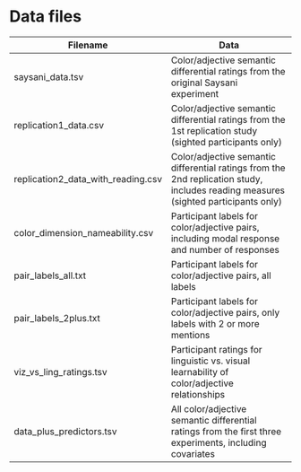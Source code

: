 # Data files

| Filename | Data |
|---|---|
| saysani_data.tsv | Color/adjective semantic differential ratings from the original Saysani experiment |
| replication1_data.csv | Color/adjective semantic differential ratings from the 1st replication study (sighted participants only) |
| replication2_data_with_reading.csv | Color/adjective semantic differential ratings from the 2nd replication study, includes reading measures (sighted participants only) |
| color_dimension_nameability.csv | Participant labels for color/adjective pairs, including modal response and number of responses |
| pair_labels_all.txt | Participant labels for color/adjective pairs, all labels |
| pair_labels_2plus.txt | Participant labels for color/adjective pairs, only labels with 2 or more mentions |
| viz_vs_ling_ratings.tsv | Participant ratings for linguistic vs. visual learnability of color/adjective relationships |
| data_plus_predictors.tsv | All color/adjective semantic differential ratings from the first three experiments, including covariates |
